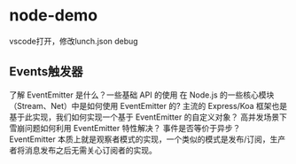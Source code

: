 # node-demo

vscode打开，修改lunch.json debug

## Events触发器
了解 EventEmitter 是什么？一些基础 API 的使用
在 Node.js 的一些核心模块（Stream、Net）中是如何使用 EventEmitter 的?
主流的 Express/Koa 框架也是基于此实现，我们如何实现一个基于 EventEmitter 的自定义对象？
高并发场景下雪崩问题如何利用 EventEmitter 特性解决？
事件是否等价于异步？
EventEmitter 本质上就是观察者模式的实现，一个类似的模式是发布/订阅，生产者将消息发布之后无需关心订阅者的实现。
